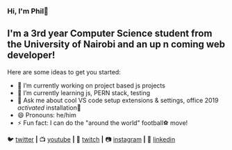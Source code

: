 ### Hi, I'm Phil👋

## I'm a 3rd year Computer Science student from the University of Nairobi and an up n coming web developer!

Here are some ideas to get you started:

- 🔭 I’m currently working on project based js projects
- 🌱 I’m currently learning js, PERN stack, testing
- 💬 Ask me about cool VS code setup extensions & settings, office 2019 *activated* installation🤫
- 😄 Pronouns: he/him
- ⚡ Fun fact: I can do the "around the world" football⚽ move!


🐦 [twitter][twitter] **|** 
📺 [youtube][youtube] **|** 
🎥 [twitch][twitch] **|** 
📷 [instagram][instagram] **|** 
👔 [linkedin][linkedin]

[twitter]: https://twitter.com/phi1ipmbugua
[youtube]: https://youtube.com/PhilipMbugua
[twitch]: https://twitch.tv/philipmbugua
[instagram]: https://instagram.com/phi1ipmbugua
[linkedin]: https://linkedin.com/in/philipmbugua
